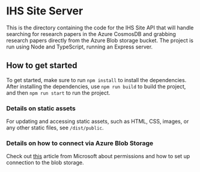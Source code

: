 # IHS Site Server

This is the directory containing the code for the IHS Site API that will handle searching for research papers in the Azure CosmosDB and grabbing research papers directly from the Azure Blob storage bucket. The project is run using Node and TypeScript, running an Express server.

## How to get started

To get started, make sure to run `npm install` to install the dependencies. After installing the dependencies, use `npm run build` to build the project, and then `npm run start` to run the project.

### Details on static assets

For updating and accessing static assets, such as HTML, CSS, images, or any other static files, see `/dist/public`.

### Details on how to connect via Azure Blob Storage

Check out [this](https://learn.microsoft.com/en-us/azure/storage/blobs/storage-quickstart-blobs-nodejs?tabs=managed-identity%2Croles-azure-portal%2Csign-in-azure-cli&pivots=blob-storage-quickstart-scratch#authenticate-to-azure-and-authorize-access-to-blob-data) article from Microsoft about permissions and how to set up connection to the blob storage.